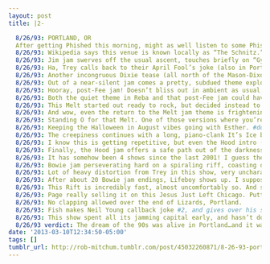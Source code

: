 ```yaml
---
layout: post
title: |2-

  8/26/93: PORTLAND, OR 
  After getting Phished this morning, might as well listen to some Phish. 8/26/93, Portland, OR, Arlene Schnitzer Concert Hall.
  8/26/93: Wikipedia says this venue is known locally as “The Schnitz.” Jim breakdown filled with proto-plinko jamming and string scrapes.
  8/26/93: Jim jam swerves off the usual ascent, touches briefly on “Gypsy Queen” before finding a more original detour.
  8/26/93: Ha, Trey calls back to their April Fool’s joke (also in Portland) with a fake introduction of Neil Young in Guelah.
  8/26/93: Another incongruous Dixie tease (all north of the Mason-Dixon) to start the Reba jam.
  8/26/93: Out of a near-silent jam comes a pretty, subdued theme explored for a bit before jumping back on the Reba progression.
  8/26/93: Hooray, post-Fee jam! Doesn’t bliss out in ambient as usual, but ups the tempo on a busy full-band riff. All too brief.
  8/26/93: Both the quiet theme in Reba and that post-Fee jam could have been explored much further. Rip(cord) City.
  8/26/93: This Melt started out ready to rock, but decided instead to explore some eeeevil territories. Killing it, almost literally.
  8/26/93: And wow, even the return to the Melt jam theme is frightening, with some unexpected key shifts layered in.
  8/26/93: Standing O for that Melt. One of those versions where you’re not sure how they’ll make it back.
  8/26/93: Keeping the Halloween in August vibes going with Esther. #dollmurder
  8/26/93: The creepiness continues with a long, piano-clank It’s Ice breakdown that is positively…chilling. #evillaughter
  8/26/93: I know this is getting repetitive, but even the Hood intro (first set Hood?) is evil as fuck. Mike: BWOM BWOM BWOM BWOM.
  8/26/93: Finally, the Hood jam offers a safe path out of the darkness. Some nice themes patiently developed, excellent, driving peak.
  8/26/93: It has somehow been 4 shows since the last 2001! I guess the band finally forgave Kuroda for whatever he did in Morrison.
  8/26/93: Bowie jam perseverating hard on a spiraling riff, coasting on the fumes of the first set’s evil. 99 parts tension, 1 part release.
  8/26/93: Lot of heavy distortion from Trey in this show, very uncharacteristic of the ‘93 clean sound days.
  8/26/93: After about 20 Bowie jam endings, Lifeboy shows up. I suppose this show was in need of an exorcism.
  8/26/93: This Rift is incredibly fast, almost uncomfortably so. And still played near flawlessly. Shows what a year with 100+ shows can do.
  8/26/93: Page really selling it on this Jesus Just Left Chicago. Putting a little extra phlegm to work.
  8/26/93: No clapping allowed over the end of Lizards, Portland.
  8/26/93: Fish makes Neil Young callback joke #2, and gives over his slot to Baby Gramps. Throat singing and vacuum. It’s…unique.
  8/26/93: This show spent all its jamming capital early, and hasn’t done much post-Bowie. Closing up shop with a standard Chalkdust.
  8/26/93 verdict: The dream of the 90s was alive in Portland…and it was a NIGHTMARE, mwahaha. Great 1st set, especially the Melt.
date: '2013-03-10T12:34:50-05:00'
tags: []
tumblr_url: http://rob-mitchum.tumblr.com/post/45032260871/8-26-93-portland-or-after-getting-phished-this
---
```

